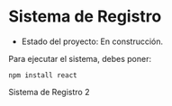 <h1>Sistema de Registro</h1>

- Estado del proyecto: En construcción.

Para ejecutar el sistema, debes poner:

```npm install react```

Sistema de Registro  2
